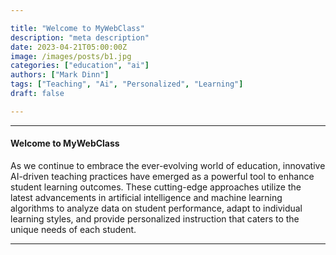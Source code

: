 ```yaml
---

title: "Welcome to MyWebClass"
description: "meta description"
date: 2023-04-21T05:00:00Z
image: /images/posts/b1.jpg
categories: ["education", "ai"]
authors: ["Mark Dinn"]
tags: ["Teaching", "Ai", "Personalized", "Learning"]
draft: false

---
```


---

#### Welcome to MyWebClass

As we continue to embrace the ever-evolving world of education, innovative AI-driven teaching practices have emerged as a powerful tool to enhance student learning outcomes. These cutting-edge approaches utilize the latest advancements in artificial intelligence and machine learning algorithms to analyze data on student performance, adapt to individual learning styles, and provide personalized instruction that caters to the unique needs of each student.




---

